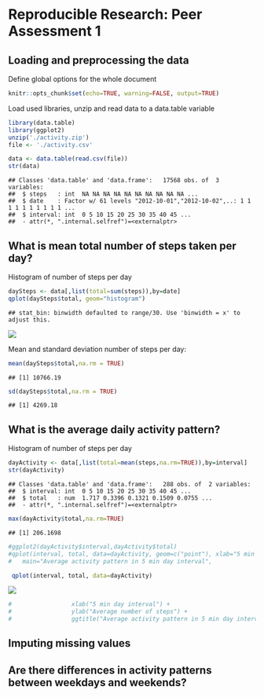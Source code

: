 # Reproducible Research: Peer Assessment 1


## Loading and preprocessing the data

Define global options for the whole document

```r
knitr::opts_chunk$set(echo=TRUE, warning=FALSE, output=TRUE)
```

Load used libraries, unzip and read data to a data.table variable

```r
library(data.table)
library(ggplot2)
unzip('./activity.zip')
file <- './activity.csv'

data <- data.table(read.csv(file))
str(data)
```

```
## Classes 'data.table' and 'data.frame':	17568 obs. of  3 variables:
##  $ steps   : int  NA NA NA NA NA NA NA NA NA NA ...
##  $ date    : Factor w/ 61 levels "2012-10-01","2012-10-02",..: 1 1 1 1 1 1 1 1 1 1 ...
##  $ interval: int  0 5 10 15 20 25 30 35 40 45 ...
##  - attr(*, ".internal.selfref")=<externalptr>
```

## What is mean total number of steps taken per day?

Histogram of number of steps per day

```r
daySteps <- data[,list(total=sum(steps)),by=date]
qplot(daySteps$total, geom="histogram") 
```

```
## stat_bin: binwidth defaulted to range/30. Use 'binwidth = x' to adjust this.
```

![](PA1_template_files/figure-html/unnamed-chunk-2-1.png) 

Mean and standard deviation number of steps per day:

```r
mean(daySteps$total,na.rm = TRUE)
```

```
## [1] 10766.19
```

```r
sd(daySteps$total,na.rm = TRUE)
```

```
## [1] 4269.18
```

## What is the average daily activity pattern?

Histogram of number of steps per day

```r
dayActivity <- data[,list(total=mean(steps,na.rm=TRUE)),by=interval]
str(dayActivity)
```

```
## Classes 'data.table' and 'data.frame':	288 obs. of  2 variables:
##  $ interval: int  0 5 10 15 20 25 30 35 40 45 ...
##  $ total   : num  1.717 0.3396 0.1321 0.1509 0.0755 ...
##  - attr(*, ".internal.selfref")=<externalptr>
```

```r
max(dayActivity$total,na.rm=TRUE)
```

```
## [1] 206.1698
```

```r
#ggplot2(dayActivity$interval,dayActivity$total) 
#qplot(interval, total, data=dayActivity, geom=c("point"), xlab="5 min day interval", ylab="# steps")
#   main="Average activity pattern in 5 min day interval", 

 qplot(interval, total, data=dayActivity) 
```

![](PA1_template_files/figure-html/unnamed-chunk-4-1.png) 

```r
#                 xlab("5 min day interval") +
#                 ylab("Average number of steps") +
#                 ggtitle("Average activity pattern in 5 min day interval")
```

## Imputing missing values



## Are there differences in activity patterns between weekdays and weekends?
